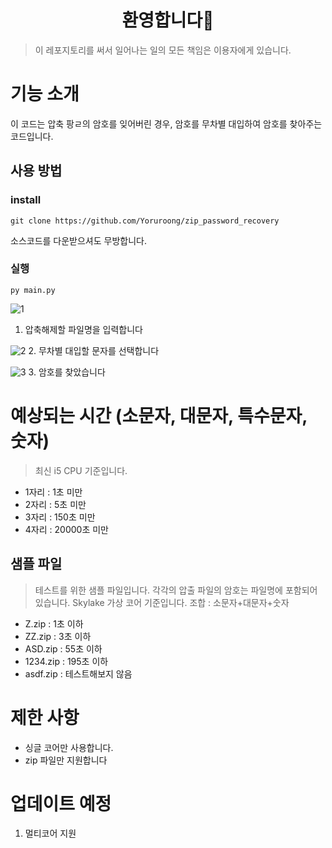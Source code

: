 <h1 align="center">환영합니다👋</h1>

> 이 레포지토리를 써서 일어나는 일의 모든 책임은 이용자에게 있습니다.

# 기능 소개
이 코드는 압축 팡ㄹ의 암호를 잊어버린 경우, 암호를 무차별 대입하여 암호를 찾아주는 코드입니다.

## 사용 방법
### install 
```
git clone https://github.com/Yoruroong/zip_password_recovery
```
소스코드를 다운받으셔도 무방합니다.
### 실행
`py main.py`

![1](https://yoru.pe.kr/githubimage/1.png)
1. 압축해제할 파일명을 입력합니다

![2](https://yoru.pe.kr/githubimage/2.png)
2. 무차별 대입할 문자를 선택합니다

![3](https://yoru.pe.kr/githubimage/3.png)
3. 암호를 찾았습니다


# 예상되는 시간 (소문자, 대문자, 특수문자, 숫자)
> 최신 i5 CPU 기준입니다.
- 1자리 : 1초 미만
- 2자리 : 5초 미만
- 3자리 : 150초 미만
- 4자리 : 20000초 미만

## 샘플 파일
> 테스트를 위한 샘플 파일입니다. 각각의 압출 파일의 암호는 파일명에 포함되어 있습니다. Skylake 가상 코어 기준입니다. 조합 : 소문자+대문자+숫자
- Z.zip : 1초 이하
- ZZ.zip : 3초 이하
- ASD.zip : 55초 이하
- 1234.zip : 195초 이하
- asdf.zip : 테스트해보지 않음

# 제한 사항
- 싱글 코어만 사용합니다.
- zip 파일만 지원합니다

# 업데이트 예정
1. 멀티코어 지원